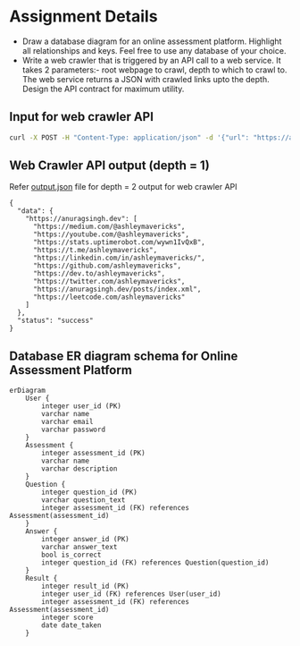 # Assignment Details
- Draw a database diagram for an online assessment platform. Highlight all relationships and keys. Feel free to use any database of your choice.
- Write a web crawler that is triggered by an API call to a web service. It takes 2 parameters:- root webpage to crawl, depth to which to crawl to. The web service returns a JSON with crawled links upto the depth. Design the API contract for maximum utility.

## Input for web crawler API
```bash
curl -X POST -H "Content-Type: application/json" -d '{"url": "https://anuragsingh.dev", "depth": 1}' http://localhost:5000/crawl
```

## Web Crawler API output (depth = 1)
Refer [output.json](./output.json) file for depth = 2 output for web crawler API
```
{
  "data": {
    "https://anuragsingh.dev": [
      "https://medium.com/@ashleymavericks",
      "https://youtube.com/@ashleymavericks",
      "https://stats.uptimerobot.com/wywn1IvQxB",
      "https://t.me/ashleymavericks",
      "https://linkedin.com/in/ashleymavericks/",
      "https://github.com/ashleymavericks",
      "https://dev.to/ashleymavericks",
      "https://twitter.com/ashleymavericks",
      "https://anuragsingh.dev/posts/index.xml",
      "https://leetcode.com/ashleymavericks"
    ]
  },
  "status": "success"
}
```

## Database ER diagram schema for Online Assessment Platform
```
erDiagram
    User {
        integer user_id (PK)
        varchar name
        varchar email
        varchar password
    }
    Assessment {
        integer assessment_id (PK)
        varchar name
        varchar description
    }
    Question {
        integer question_id (PK)
        varchar question_text
        integer assessment_id (FK) references Assessment(assessment_id)
    }
    Answer {
        integer answer_id (PK)
        varchar answer_text
        bool is_correct
        integer question_id (FK) references Question(question_id)
    }
    Result {
        integer result_id (PK)
        integer user_id (FK) references User(user_id)
        integer assessment_id (FK) references Assessment(assessment_id)
        integer score
        date date_taken
    }
```